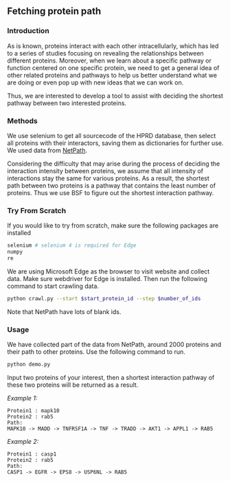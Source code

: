 ## Fetching protein path

### Introduction
As is known, proteins interact with each other intracellularly, which has led to a series of studies focusing on revealing the relationships between different proteins. Moreover, when we learn about a specific pathway or function centered on one specific protein, we need to get a general idea of other related proteins and pathways to help us better understand what we are doing or even pop up with new ideas that we can work on.

Thus, we are interested to develop a tool to assist with deciding the shortest pathway between two interested proteins.

### Methods

We use selenium to get all sourcecode of the HPRD database, then select all proteins with their interactors, saving them as dictionaries for further use. We used data from [NetPath](http://www.netpath.org).

Considering the difficulty that may arise during the process of deciding the interaction intensity between proteins, we assume that all intensity of interactions stay the same for various proteins. As a result, the shortest path between two proteins is a pathway that contains the least number of proteins. Thus we use BSF to figure out the shortest interaction pathway.

### Try From Scratch
If you would like to try from scratch, make sure the following packages are installed
```python
selenium # selenium 4 is required for Edge
numpy
re
```
We are using Microsoft Edge as the browser to visit website and collect data. Make sure webdriver for Edge is installed. Then run the following command to start crawling data.
```bash
python crawl.py --start $start_protein_id --step $number_of_ids
```
Note that NetPath have lots of blank ids.

### Usage
We have collected part of the data from NetPath, around 2000 proteins and their path to other proteins. Use the following command to run.

```bash
python demo.py
```

Input two proteins of your interest, then a shortest interaction pathway of these two proteins will be returned as a result.

_Example 1:_
```
Protein1 : mapk10
Protein2 : rab5
Path:
MAPK10 -> MADD -> TNFRSF1A -> TNF -> TRADD -> AKT1 -> APPL1 -> RAB5
```
_Example 2:_
```
Protein1 : casp1 
Protein2 : rab5
Path:
CASP1 -> EGFR -> EPS8 -> USP6NL -> RAB5
```
